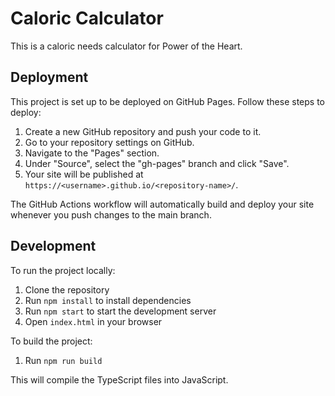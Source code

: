 # Caloric Calculator

This is a caloric needs calculator for Power of the Heart.

## Deployment

This project is set up to be deployed on GitHub Pages. Follow these steps to deploy:

1. Create a new GitHub repository and push your code to it.
2. Go to your repository settings on GitHub.
3. Navigate to the "Pages" section.
4. Under "Source", select the "gh-pages" branch and click "Save".
5. Your site will be published at `https://<username>.github.io/<repository-name>/`.

The GitHub Actions workflow will automatically build and deploy your site whenever you push changes to the main branch.

## Development

To run the project locally:

1. Clone the repository
2. Run `npm install` to install dependencies
3. Run `npm start` to start the development server
4. Open `index.html` in your browser

To build the project:

1. Run `npm run build`

This will compile the TypeScript files into JavaScript.